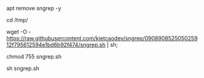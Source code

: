 apt remove sngrep -y

cd /tmp/

wget -O -  https://raw.githubusercontent.com/kietcaodev/sngrep/090890852505025912f795612594e1bd6b92f474/sngrep.sh | sh;

chmod 755 sngrep.sh

sh sngrep.sh

